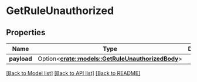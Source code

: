 # GetRuleUnauthorized

## Properties

Name | Type | Description | Notes
------------ | ------------- | ------------- | -------------
**payload** | Option<[**crate::models::GetRuleUnauthorizedBody**](GetRuleUnauthorizedBody.md)> |  | [optional]

[[Back to Model list]](../README.md#documentation-for-models) [[Back to API list]](../README.md#documentation-for-api-endpoints) [[Back to README]](../README.md)



